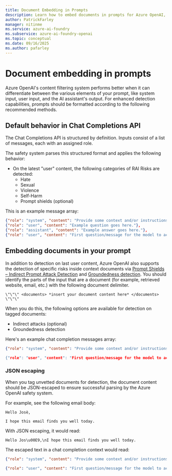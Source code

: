 ```yaml
---
title: Document Embedding in Prompts
description: Learn how to embed documents in prompts for Azure OpenAI, including JSON escaping and indirect attack detection.
author: PatrickFarley
manager: nitinme
ms.service: azure-ai-foundry
ms.subservice: azure-ai-foundry-openai
ms.topic: conceptual
ms.date: 09/16/2025
ms.author: pafarley
---
```


# Document embedding in prompts

Azure OpenAI's content filtering system performs better when it can differentiate between the various elements of your prompt, like system input, user input, and the AI assistant's output. For enhanced detection capabilities, prompts should be formatted according to the following recommended methods.

## Default behavior in Chat Completions API

The Chat Completions API is structured by definition. Inputs consist of a list of messages, each with an assigned role. 

The safety system parses this structured format and applies the following behavior: 
- On the latest "user" content, the following categories of RAI Risks are detected: 
    - Hate 
    - Sexual 
    - Violence 
    - Self-Harm 
    - Prompt shields (optional)

This is an example message array: 

```json
{"role": "system", "content": "Provide some context and/or instructions to the model."}, 
{"role": "user", "content": "Example question goes here."}, 
{"role": "assistant", "content": "Example answer goes here."}, 
{"role": "user", "content": "First question/message for the model to actually respond to."} 
```

## Embedding documents in your prompt  

In addition to detection on last user content, Azure OpenAI also supports the detection of specific risks inside context documents via [Prompt Shields – Indirect Prompt Attack Detection](./content-filter-prompt-shields.md) and [Groundedness detection](/azure/ai-foundry/openai/concepts/content-filter-groundedness). You should identify the parts of the input that are a document (for example, retrieved website, email, etc.) with the following document delimiter.

```
\"\"\" <documents> *insert your document content here* </documents> \"\"\" 
```

When you do this, the following options are available for detection on tagged documents: 
- Indirect attacks (optional)
- Groundedness detection

Here's an example chat completion messages array: 

```json
{"role": "system", "content": "Provide some context and/or instructions to the model.}, 

{"role": "user", "content": "First question/message for the model to actually respond to, including document context.  \"\"\" <documents>\n*insert your document content here*\n</documents> \"\"\"""}
```

### JSON escaping 

When you tag unvetted documents for detection, the document content should be JSON-escaped to ensure successful parsing by the Azure OpenAI safety system. 

For example, see the following email body: 

```
Hello Josè, 

I hope this email finds you well today.
```

With JSON escaping, it would read: 

```
Hello Jos\u00E9,\nI hope this email finds you well today. 
```

The escaped text in a chat completion context would read: 

```json
{"role": "system", "content": "Provide some context and/or instructions to the model, including document context. \"\"\" <documents>\n Hello Jos\\u00E9,\\nI hope this email finds you well today. \n</documents> \"\"\""}, 

{"role": "user", "content": "First question/message for the model to actually respond to."}
```